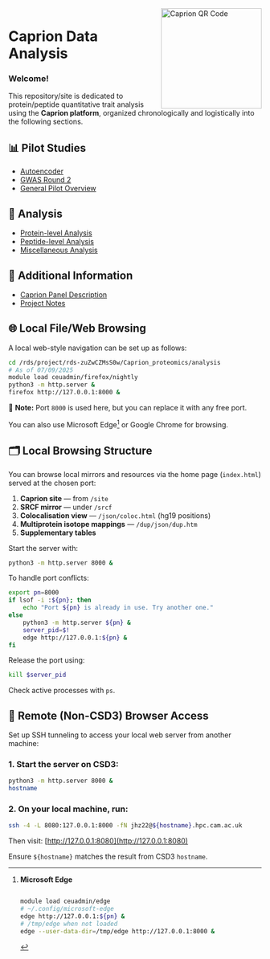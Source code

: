 <a href="https://jinghuazhao.github.io/Caprion/">
  <img src="https://jinghuazhao.github.io/Caprion/qrcode.png" height="200" width="200" align="right" alt="Caprion QR Code">
</a>

# Caprion Data Analysis

### Welcome!

This repository/site is dedicated to protein/peptide quantitative trait analysis using the **Caprion platform**, organized chronologically and logistically into the following sections.

## 📊 Pilot Studies

- [Autoencoder](pilot/autoencoder)
- [GWAS Round 2](pilot/gwas2)
- [General Pilot Overview](pilot)

## 🔬 Analysis

- [Protein-level Analysis](progs)
- [Peptide-level Analysis](peptide_progs)
- [Miscellaneous Analysis](misc)

## 📎 Additional Information

- [Caprion Panel Description](https://jinghuazhao.github.io/pQTLdata/reference/caprion.html)
- [Project Notes](https://jinghuazhao.github.io/Caprion/Notes/)

## 🌐 Local File/Web Browsing

A local web-style navigation can be set up as follows:

```bash
cd /rds/project/rds-zuZwCZMsS0w/Caprion_proteomics/analysis
# As of 07/09/2025
module load ceuadmin/firefox/nightly
python3 -m http.server &
firefox http://127.0.0.1:8000 &
````

📌 **Note:** Port `8000` is used here, but you can replace it with any free port.

You can also use Microsoft Edge[^edge] or Google Chrome for browsing.

## 🗂️ Local Browsing Structure

You can browse local mirrors and resources via the home page (`index.html`) served at the chosen port:

1. **Caprion site** — from `/site`
2. **SRCF mirror** — under `/srcf`
3. **Colocalisation view** — `/json/coloc.html` (hg19 positions)
4. **Multiprotein isotope mappings** — `/dup/json/dup.htm`
5. **Supplementary tables**

Start the server with:

```bash
python3 -m http.server 8000 &
```

To handle port conflicts:

```bash
export pn=8000
if lsof -i :${pn}; then
    echo "Port ${pn} is already in use. Try another one."
else
    python3 -m http.server ${pn} &
    server_pid=$!
    edge http://127.0.0.1:${pn} &
fi
```

Release the port using:

```bash
kill $server_pid
```

Check active processes with `ps`.

## 🔐 Remote (Non-CSD3) Browser Access

Set up SSH tunneling to access your local web server from another machine:

### 1. Start the server on CSD3:

```bash
python3 -m http.server 8000 &
hostname
```

### 2. On your **local machine**, run:

```bash
ssh -4 -L 8080:127.0.0.1:8000 -fN jhz22@${hostname}.hpc.cam.ac.uk
```

Then visit: [http://127.0.0.1:8080](http://127.0.0.1:8080)

Ensure `${hostname}` matches the result from CSD3 `hostname`.

[^edge]: **Microsoft Edge**

    ```bash

    module load ceuadmin/edge
    # ~/.config/microsoft-edge
    edge http://127.0.0.1:${pn} &
    # /tmp/edge when not loaded
    edge --user-data-dir=/tmp/edge http://127.0.0.1:8000 &
    ```
